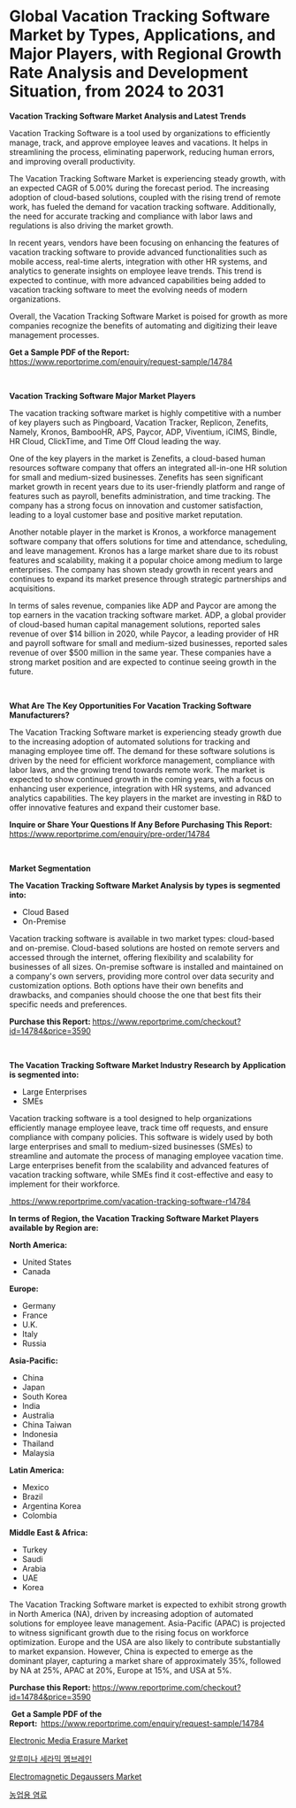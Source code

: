 <p><h1>Global Vacation Tracking Software Market by Types, Applications, and Major Players, with Regional Growth Rate Analysis and Development Situation, from 2024 to 2031</h1></p><p><strong>Vacation Tracking Software Market Analysis and Latest Trends</strong></p>
<p><p>Vacation Tracking Software is a tool used by organizations to efficiently manage, track, and approve employee leaves and vacations. It helps in streamlining the process, eliminating paperwork, reducing human errors, and improving overall productivity.</p><p>The Vacation Tracking Software Market is experiencing steady growth, with an expected CAGR of 5.00% during the forecast period. The increasing adoption of cloud-based solutions, coupled with the rising trend of remote work, has fueled the demand for vacation tracking software. Additionally, the need for accurate tracking and compliance with labor laws and regulations is also driving the market growth.</p><p>In recent years, vendors have been focusing on enhancing the features of vacation tracking software to provide advanced functionalities such as mobile access, real-time alerts, integration with other HR systems, and analytics to generate insights on employee leave trends. This trend is expected to continue, with more advanced capabilities being added to vacation tracking software to meet the evolving needs of modern organizations.</p><p>Overall, the Vacation Tracking Software Market is poised for growth as more companies recognize the benefits of automating and digitizing their leave management processes.</p></p>
<p><strong>Get a Sample PDF of the Report:&nbsp;</strong> <a href="https://www.reportprime.com/enquiry/request-sample/14784">https://www.reportprime.com/enquiry/request-sample/14784</a></p>
<p>&nbsp;</p>
<p><strong>Vacation Tracking Software Major Market Players</strong></p>
<p><p>The vacation tracking software market is highly competitive with a number of key players such as Pingboard, Vacation Tracker, Replicon, Zenefits, Namely, Kronos, BambooHR, APS, Paycor, ADP, Viventium, iCIMS, Bindle, HR Cloud, ClickTime, and Time Off Cloud leading the way. </p><p>One of the key players in the market is Zenefits, a cloud-based human resources software company that offers an integrated all-in-one HR solution for small and medium-sized businesses. Zenefits has seen significant market growth in recent years due to its user-friendly platform and range of features such as payroll, benefits administration, and time tracking. The company has a strong focus on innovation and customer satisfaction, leading to a loyal customer base and positive market reputation.</p><p>Another notable player in the market is Kronos, a workforce management software company that offers solutions for time and attendance, scheduling, and leave management. Kronos has a large market share due to its robust features and scalability, making it a popular choice among medium to large enterprises. The company has shown steady growth in recent years and continues to expand its market presence through strategic partnerships and acquisitions.</p><p>In terms of sales revenue, companies like ADP and Paycor are among the top earners in the vacation tracking software market. ADP, a global provider of cloud-based human capital management solutions, reported sales revenue of over $14 billion in 2020, while Paycor, a leading provider of HR and payroll software for small and medium-sized businesses, reported sales revenue of over $500 million in the same year. These companies have a strong market position and are expected to continue seeing growth in the future.</p></p>
<p>&nbsp;</p>
<p><strong>What Are The Key Opportunities For Vacation Tracking Software Manufacturers?</strong></p>
<p><p>The Vacation Tracking Software market is experiencing steady growth due to the increasing adoption of automated solutions for tracking and managing employee time off. The demand for these software solutions is driven by the need for efficient workforce management, compliance with labor laws, and the growing trend towards remote work. The market is expected to show continued growth in the coming years, with a focus on enhancing user experience, integration with HR systems, and advanced analytics capabilities. The key players in the market are investing in R&D to offer innovative features and expand their customer base.</p></p>
<p><strong>Inquire or Share Your Questions If Any Before Purchasing This Report:</strong> <a href="https://www.reportprime.com/enquiry/pre-order/14784">https://www.reportprime.com/enquiry/pre-order/14784</a></p>
<p>&nbsp;</p>
<p><strong>Market Segmentation</strong></p>
<p><strong>The Vacation Tracking Software Market Analysis by types is segmented into:</strong></p>
<p><ul><li>Cloud Based</li><li>On-Premise</li></ul></p>
<p><p>Vacation tracking software is available in two market types: cloud-based and on-premise. Cloud-based solutions are hosted on remote servers and accessed through the internet, offering flexibility and scalability for businesses of all sizes. On-premise software is installed and maintained on a company's own servers, providing more control over data security and customization options. Both options have their own benefits and drawbacks, and companies should choose the one that best fits their specific needs and preferences.</p></p>
<p><strong>Purchase this Report:&nbsp;</strong><a href="https://www.reportprime.com/checkout?id=14784&price=3590">https://www.reportprime.com/checkout?id=14784&price=3590</a></p>
<p>&nbsp;</p>
<p><strong>The Vacation Tracking Software Market Industry Research by Application is segmented into:</strong></p>
<p><ul><li>Large Enterprises</li><li>SMEs</li></ul></p>
<p><p>Vacation tracking software is a tool designed to help organizations efficiently manage employee leave, track time off requests, and ensure compliance with company policies. This software is widely used by both large enterprises and small to medium-sized businesses (SMEs) to streamline and automate the process of managing employee vacation time. Large enterprises benefit from the scalability and advanced features of vacation tracking software, while SMEs find it cost-effective and easy to implement for their workforce.</p></p>
<p><a href="https://www.reportprime.com/vacation-tracking-software-r14784">&nbsp;https://www.reportprime.com/vacation-tracking-software-r14784</a></p>
<p><strong>In terms of Region, the Vacation Tracking Software Market Players available by Region are:</strong></p>
<p>
    <p> <strong> North America: </strong>
        <ul>
            <li>United States</li>
            <li>Canada</li>
        </ul>
        </p> 
    <p> <strong> Europe: </strong>
        <ul>
            <li>Germany</li>
            <li>France</li>
            <li>U.K.</li>
            <li>Italy</li>
            <li>Russia</li>
        </ul>
        </p> 
    <p> <strong> Asia-Pacific: </strong>
        <ul>
            <li>China</li>
            <li>Japan</li>
            <li>South Korea</li>
            <li>India</li>
            <li>Australia</li>
            <li>China Taiwan</li>
            <li>Indonesia</li>
            <li>Thailand</li>
            <li>Malaysia</li>
        </ul>
        </p> 
    <p> <strong> Latin America: </strong>
        <ul>
            <li>Mexico</li>
            <li>Brazil</li>
            <li>Argentina Korea</li>
            <li>Colombia</li>
        </ul>
        </p> 
    <p> <strong> Middle East & Africa: </strong>
        <ul>
            <li>Turkey</li>
            <li>Saudi</li>
            <li>Arabia</li>
            <li>UAE</li>
            <li>Korea</li>
        </ul>
    </p>
    </p>
<p><p>The Vacation Tracking Software market is expected to exhibit strong growth in North America (NA), driven by increasing adoption of automated solutions for employee leave management. Asia-Pacific (APAC) is projected to witness significant growth due to the rising focus on workforce optimization. Europe and the USA are also likely to contribute substantially to market expansion. However, China is expected to emerge as the dominant player, capturing a market share of approximately 35%, followed by NA at 25%, APAC at 20%, Europe at 15%, and USA at 5%.</p></p>
<p><strong>Purchase this Report: </strong><a href="https://www.reportprime.com/checkout?id=14784&price=3590">https://www.reportprime.com/checkout?id=14784&price=3590</a></p>
<p>&nbsp;<strong>Get a Sample PDF of the Report:&nbsp;&nbsp;</strong><a href="https://www.reportprime.com/enquiry/request-sample/14784">https://www.reportprime.com/enquiry/request-sample/14784</a></p>
<p><strong></strong></p>
<p><p><a href="https://medium.com/@ruhinayunsa/electronic-media-erasure-market-size-is-growing-at-cagr-of-10-3-5042ece0e48f">Electronic Media Erasure Market</a></p><p><a href="https://medium.com/@nadya06yasmine_979/%EC%95%8C%EB%A3%A8%EB%AF%B8%EB%82%98-%EC%84%B8%EB%9D%BC%EB%AF%B9-%EB%A9%A4%EB%B8%8C%EB%A0%88%EC%9D%B8-%EC%8B%9C%EC%9E%A5-%EA%B7%9C%EB%AA%A8%EB%8A%94-%EC%97%B0%ED%8F%89%EA%B7%A0-%EC%84%B1%EC%9E%A5%EB%A5%A0-4-9-%EB%A1%9C-%EC%A6%9D%EA%B0%80%ED%95%98%EA%B3%A0-%EC%9E%88%EC%9C%BC%EB%A9%B0-%EC%9D%B4-%EB%B3%B4%EA%B3%A0%EC%84%9C%EB%8A%94-%EC%8B%9C%EC%9E%A5-%EC%84%B8%EB%B6%84%ED%99%94-%EC%84%B1%EC%9E%A5-%EB%B0%8F-2024%EB%85%84%EB%B6%80%ED%84%B0-2031%EB%85%84%EA%B9%8C%EC%A7%80%EC%9D%98-%EC%98%88%EC%B8%A1%EC%9D%84-%EB%8B%A4%EB%A3%A8%EA%B3%A0-%EC%9E%88%EC%8A%B5%EB%8B%88%EB%8B%A4-07189991cf79">알루미나 세라믹 멤브레인</a></p><p><a href="https://medium.com/@ruhinayunsa/global-electromagnetic-degaussers-market-focus-on-application-end-use-industry-type-equipment-8473c7499381">Electromagnetic Degaussers Market</a></p><p><a href="https://medium.com/@nadya06yasmine_979/%EB%86%8D%EC%97%85-%EC%97%BC%EB%A3%8C-%EC%8B%9C%EC%9E%A5-%EA%B8%80%EB%A1%9C%EB%B2%8C-%EB%B0%8F-%EC%A7%80%EC%97%AD-%EB%B6%84%EC%84%9D-%EC%B5%9C%EC%A2%85-%EC%82%AC%EC%9A%A9%EC%9E%90-%EC%A0%9C%ED%92%88-%EB%B0%8F-%EC%A7%80%EC%97%AD%EC%97%90-%EC%B4%88%EC%A0%90%EC%9D%84-%EB%A7%9E%EC%B6%94%EA%B3%A0-%EB%B6%84%EC%84%9D-%EB%B0%8F-%EC%98%88%EC%B8%A1-2024-2031-559c1b3e3580">농업용 염료</a></p></p>